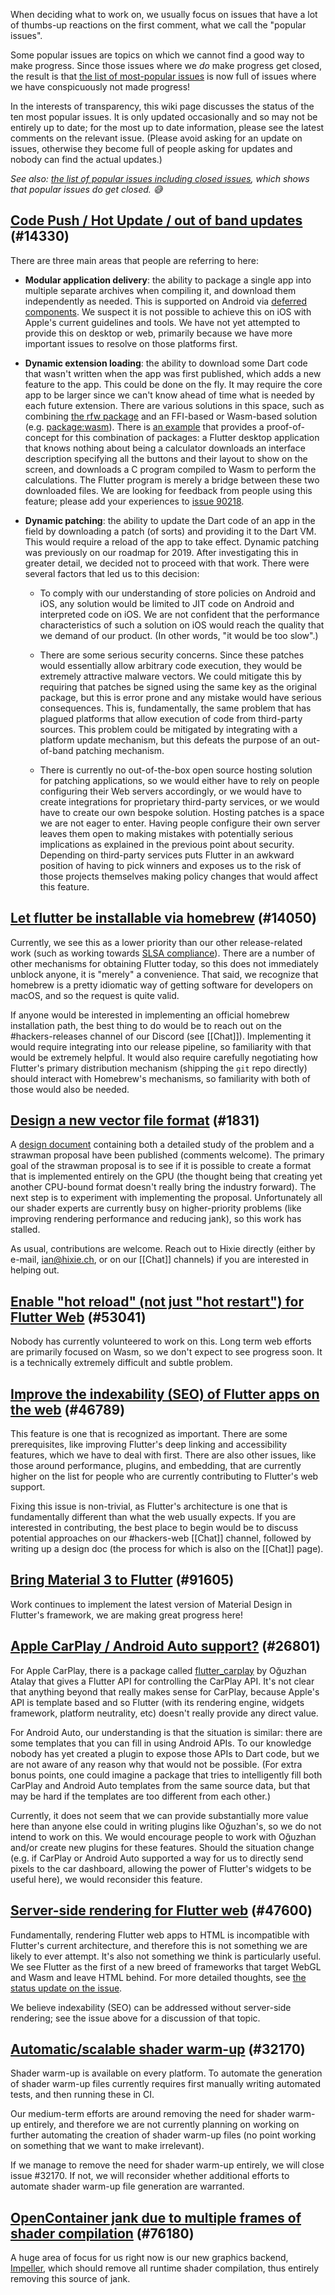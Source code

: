 When deciding what to work on, we usually focus on issues that have a lot of thumbs-up reactions on the first comment, what we call the "popular issues".

Some popular issues are topics on which we cannot find a good way to make progress. Since those issues where we _do_ make progress get closed, the result is that [the list of most-popular issues](https://github.com/flutter/flutter/issues?q=is%3Aissue+is%3Aopen+sort%3Areactions-%2B1-desc) is now full of issues where we have conspicuously not made progress!

In the interests of transparency, this wiki page discusses the status of the ten most popular issues. It is only updated occasionally and so may not be entirely up to date; for the most up to date information, please see the latest comments on the relevant issue. (Please avoid asking for an update on issues, otherwise they become full of people asking for updates and nobody can find the actual updates.)

_See also: [the list of popular issues including closed issues](https://github.com/flutter/flutter/issues?q=is%3Aissue+sort%3Areactions-%2B1-desc), which shows that popular issues do get closed. 😅_

## [Code Push / Hot Update / out of band updates](https://github.com/flutter/flutter/issues/14330) (#14330)

<!-- https://github.com/flutter/flutter/issues/14330#issuecomment-442274897 (terminology) -->
<!-- https://github.com/flutter/flutter/issues/14330#issuecomment-485565194 (2019 update) -->
<!-- https://github.com/flutter/flutter/issues/14330#issuecomment-442274897 (rfw) -->

There are three main areas that people are referring to here:

* **Modular application delivery**: the ability to package a single app into multiple separate archives when compiling it, and download them independently as needed. This is supported on Android via [deferred components](https://docs.flutter.dev/perf/deferred-components). We suspect it is not possible to achieve this on iOS with Apple's current guidelines and tools. We have not yet attempted to provide this on desktop or web, primarily because we have more important issues to resolve on those platforms first.

* **Dynamic extension loading**: the ability to download some Dart code that wasn't written when the app was first published, which adds a new feature to the app. This could be done on the fly. It may require the core app to be larger since we can't know ahead of time what is needed by each future extension. There are various solutions in this space, such as combining [the rfw package](https://pub.dev/packages/rfw) and an FFI-based or Wasm-based solution (e.g. [package:wasm](https://pub.dev/packages/wasm)). There is [an example](https://github.com/flutter/packages/tree/master/packages/rfw/example/wasm) that provides a proof-of-concept for this combination of packages: a Flutter desktop application that knows nothing about being a calculator downloads an interface description specifying all the buttons and their layout to show on the screen, and downloads a C program compiled to Wasm to perform the calculations. The Flutter program is merely a bridge between these two downloaded files. We are looking for feedback from people using this feature; please add your experiences to [issue 90218](https://github.com/flutter/flutter/issues/90218).

* **Dynamic patching**: the ability to update the Dart code of an app in the field by downloading a patch (of sorts) and providing it to the Dart VM. This would require a reload of the app to take effect. Dynamic patching was previously on our roadmap for 2019. After investigating this in greater detail, we decided not to proceed with that work. There were several factors that led us to this decision:

  * To comply with our understanding of store policies on Android and iOS, any solution would be limited to JIT code on Android and interpreted code on iOS. We are not confident that the performance characteristics of such a solution on iOS would reach the quality that we demand of our product. (In other words, "it would be too slow".)

  * There are some serious security concerns. Since these patches would essentially allow arbitrary code execution, they would be extremely attractive malware vectors. We could mitigate this by requiring that patches be signed using the same key as the original package, but this is error prone and any mistake would have serious consequences. This is, fundamentally, the same problem that has plagued platforms that allow execution of code from third-party sources. This problem could be mitigated by integrating with a platform update mechanism, but this defeats the purpose of an out-of-band patching mechanism.

  * There is currently no out-of-the-box open source hosting solution for patching applications, so we would either have to rely on people configuring their Web servers accordingly, or we would have to create integrations for proprietary third-party services, or we would have to create our own bespoke solution. Hosting patches is a space we are not eager to enter. Having people configure their own server leaves them open to making mistakes with potentially serious implications as explained in the previous point about security. Depending on third-party services puts Flutter in an awkward position of having to pick winners and exposes us to the risk of those projects themselves making policy changes that would affect this feature.

## [Let flutter be installable via homebrew](https://github.com/flutter/flutter/issues/14050) (#14050)

<!-- https://github.com/flutter/flutter/issues/14050#issuecomment-1012647917 -->

Currently, we see this as a lower priority than our other release-related work (such as working towards [SLSA compliance](https://slsa.dev)). There are a number of other mechanisms for obtaining Flutter today, so this does not immediately unblock anyone, it is "merely" a convenience. That said, we recognize that homebrew is a pretty idiomatic way of getting software for developers on macOS, and so the request is quite valid.

If anyone would be interested in implementing an official homebrew installation path, the best thing to do would be to reach out on the #hackers-releases channel of our Discord (see [[Chat]]). Implementing it would require integrating into our release pipeline, so familiarity with that would be extremely helpful. It would also require carefully negotiating how Flutter's primary distribution mechanism (shipping the `git` repo directly) should interact with Homebrew's mechanisms, so familiarity with both of those would also be needed.

## [Design a new vector file format](https://github.com/flutter/flutter/issues/1831) (#1831)

A [design document](https://flutter.dev/go/vector-graphics) containing both a detailed study of the problem and a strawman proposal have been published (comments welcome). The primary goal of the strawman proposal is to see if it is possible to create a format that is implemented entirely on the GPU (the thought being that creating yet another CPU-bound format doesn't really bring the industry forward). The next step is to experiment with implementing the proposal. Unfortunately all our shader experts are currently busy on higher-priority problems (like improving rendering performance and reducing jank), so this work has stalled.

As usual, contributions are welcome. Reach out to Hixie directly (either by e-mail, ian@hixie.ch, or on our [[Chat]] channels) if you are interested in helping out.

## [Enable "hot reload" (not just "hot restart") for Flutter Web](https://github.com/flutter/flutter/issues/53041) (#53041)

Nobody has currently volunteered to work on this. Long term web efforts are primarily focused on Wasm, so we don't expect
to see progress soon. It is a technically extremely difficult and subtle problem.

## [Improve the indexability (SEO) of Flutter apps on the web](https://github.com/flutter/flutter/issues/46789) (#46789)

This feature is one that is recognized as important. There are some prerequisites, like improving Flutter's deep linking and accessibility features, which we have to deal with first. There are also other issues, like those around performance, plugins, and embedding, that are currently higher on the list for people who are currently contributing to Flutter's web support.

Fixing this issue is non-trivial, as Flutter's architecture is one that is fundamentally different than what the web usually expects. If you are interested in contributing, the best place to begin would be to discuss potential approaches on our #hackers-web [[Chat]] channel, followed by writing up a design doc (the process for which is also on the [[Chat]] page).

## [Bring Material 3 to Flutter](https://github.com/flutter/flutter/issues/91605) (#91605)

Work continues to implement the latest version of Material Design in Flutter's framework, we are making great progress here!

## [Apple CarPlay / Android Auto support?](https://github.com/flutter/flutter/issues/26801) (#26801)

For Apple CarPlay, there is a package called [flutter_carplay](https://pub.dev/packages/flutter_carplay) by Oğuzhan Atalay that gives a Flutter API for controlling the CarPlay API. It's not clear that anything beyond that really makes sense for CarPlay, because Apple's API is template based and so Flutter (with its rendering engine, widgets framework, platform neutrality, etc) doesn't really provide any direct value.

For Android Auto, our understanding is that the situation is similar: there are some templates that you can fill in using Android APIs. To our knowledge nobody has yet created a plugin to expose those APIs to Dart code, but we are not aware of any reason why that would not be possible. (For extra bonus points, one could imagine a package that tries to intelligently fill both CarPlay and Android Auto templates from the same source data, but that may be hard if the templates are too different from each other.)

Currently, it does not seem that we can provide substantially more value here than anyone else could in writing plugins like Oğuzhan's, so we do not intend to work on this. We would encourage people to work with Oğuzhan and/or create new plugins for these features. Should the situation change (e.g. if CarPlay or Android Auto supported a way for us to directly send pixels to the car dashboard, allowing the power of Flutter's widgets to be useful here), we would reconsider this feature.

## [Server-side rendering for Flutter web](https://github.com/flutter/flutter/issues/47600) (#47600)

Fundamentally, rendering Flutter web apps to HTML is incompatible with Flutter's current architecture, and therefore this is not something we are likely to ever attempt. It's also not something we think is particularly useful. We see Flutter as the first of a new breed of frameworks that target WebGL and Wasm and leave HTML behind. For more detailed thoughts, see [the status update on the issue](https://github.com/flutter/flutter/issues/47600#issuecomment-1016920547).

We believe indexability (SEO) can be addressed without server-side rendering; see the issue above for a discussion of that topic.

## [Automatic/scalable shader warm-up](https://github.com/flutter/flutter/issues/32170) (#32170)

Shader warm-up is available on every platform. To automate the generation of shader warm-up files currently requires first manually writing automated tests, and then running these in CI.

Our medium-term efforts are around removing the need for shader warm-up entirely, and therefore we are not currently planning on working on further automating the creation of shader warm-up files (no point working on something that we want to make irrelevant).

If we manage to remove the need for shader warm-up entirely, we will close issue #32170. If not, we will reconsider whether additional efforts to automate shader warm-up file generation are warranted.

## [OpenContainer jank due to multiple frames of shader compilation](https://github.com/flutter/flutter/issues/76180) (#76180)

A huge area of focus for us right now is our new graphics backend, [Impeller](https://docs.flutter.dev/perf/impeller), which should remove all runtime shader compilation, thus entirely removing this source of jank.

